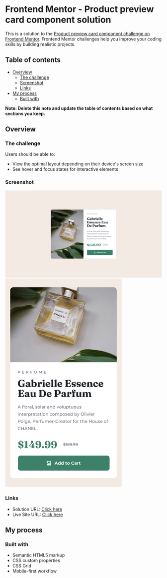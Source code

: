 # Frontend Mentor - Product preview card component solution

This is a solution to the [Product preview card component challenge on Frontend Mentor](https://www.frontendmentor.io/challenges/product-preview-card-component-GO7UmttRfa). Frontend Mentor challenges help you improve your coding skills by building realistic projects.

## Table of contents

- [Overview](#overview)
  - [The challenge](#the-challenge)
  - [Screenshot](#screenshot)
  - [Links](#links)
- [My process](#my-process)
  - [Built with](#built-with)

**Note: Delete this note and update the table of contents based on what sections you keep.**

## Overview

### The challenge

Users should be able to:

- View the optimal layout depending on their device's screen size
- See hover and focus states for interactive elements

### Screenshot

![](./design/desktop-design.jpg)
![](./design/mobile-design.jpg)

### Links

- Solution URL: [Click here](https://www.frontendmentor.io/solutions/product-preview-card-html-css-QMXvr5tYx-)
- Live Site URL: [Click here](https://israeljrx.github.io/product-preview-component/)

## My process

### Built with

- Semantic HTML5 markup
- CSS custom properties
- CSS Grid
- Mobile-first workflow
